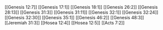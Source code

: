 [[Genesis 12:7]]
[[Genesis 17:1]]
[[Genesis 18:1]]
[[Genesis 26:2]]
[[Genesis 28:13]]
[[Genesis 31:3]]
[[Genesis 31:11]]
[[Genesis 32:1]]
[[Genesis 32:24]]
[[Genesis 32:30]]
[[Genesis 35:1]]
[[Genesis 46:2]]
[[Genesis 48:3]]
[[Jeremiah 31:3]]
[[Hosea 12:4]]
[[Hosea 12:5]]
[[Acts 7:2]]
